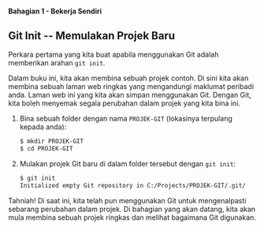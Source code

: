 #### Bahagian 1 - Bekerja Sendiri

## Git Init -- Memulakan Projek Baru

Perkara pertama yang kita buat apabila menggunakan Git adalah memberikan arahan ```git init```.

Dalam buku ini, kita akan membina sebuah projek contoh. Di sini kita akan membina sebuah laman web ringkas yang mengandungi maklumat peribadi anda. Laman web ini yang kita akan simpan menggunakan Git. Dengan Git, kita boleh menyemak segala perubahan dalam projek yang kita bina ini.

1. Bina sebuah folder dengan nama `PROJEK-GIT` (lokasinya terpulang kepada anda):

    ```sh
    $ mkdir PROJEK-GIT
    $ cd PROJEK-GIT
    ```

2. Mulakan projek Git baru di dalam folder tersebut dengan `git init`:

    ```sh
    $ git init
    Initialized empty Git repository in C:/Projects/PROJEK-GIT/.git/
    ```

Tahniah! Di saat ini, kita telah pun menggunakan Git untuk mengenalpasti sebarang perubahan dalam projek. Di bahagian yang akan datang, kita akan mula membina sebuah projek ringkas dan melihat bagaimana Git digunakan.
